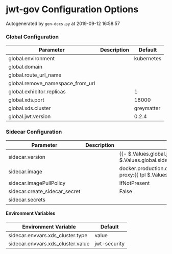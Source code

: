 # jwt-gov Configuration Options

Autogenerated by `gen-docs.py` at 2019-09-12 16:58:57

### Global Configuration

|           Parameter            |Description| Default  |
|--------------------------------|-----------|----------|
|global.environment              |           |kubernetes|
|global.domain                   |           |          |
|global.route_url_name           |           |          |
|global.remove_namespace_from_url|           |          |
|global.exhibitor.replicas       |           |         1|
|global.xds.port                 |           |     18000|
|global.xds.cluster              |           |greymatter|
|global.jwt.version              |           |0.2.4     |

### Sidecar Configuration

|          Parameter          |Description|                                          Default                                          |
|-----------------------------|-----------|-------------------------------------------------------------------------------------------|
|sidecar.version              |           |{{- $.Values.global.jwt.sidecar.version \| default $.Values.global.sidecar.version }}       |
|sidecar.image                |           |docker.production.deciphernow.com/deciphernow/gm-proxy:{{ tpl $.Values.sidecar.version $ }}|
|sidecar.imagePullPolicy      |           |IfNotPresent                                                                               |
|sidecar.create_sidecar_secret|           |False                                                                                      |
|sidecar.secrets              |           |                                                                                           |

#### Environment Variables

|      Environment Variable       |  Default   |
|---------------------------------|------------|
|sidecar.envvars.xds_cluster.type |value       |
|sidecar.envvars.xds_cluster.value|jwt-security|

